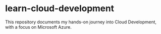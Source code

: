 # learn-cloud-development
This repository documents my hands-on journey into Cloud Development, with a focus on Microsoft Azure. 
